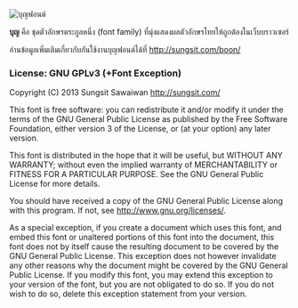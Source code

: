 <img src="https://github.com/sungsit/boon/raw/master/img/boon-heading.png" alt="บุญฟอนต์">

**บุญ** คือ ชุดตัวอักษรตระกูลหนึ่ง (font family) ที่มุ่งแสดงผลตัวอักษรไทยให้ถูกต้องในเว็บบราวเซอร์

อ่านข้อมูลเพิ่มเติมเกี่ยวกับกันใช้งานบุญฟอนต์ได้ที่ <http://sungsit.com/boon/>

### License: GNU GPLv3 (+Font Exception)

Copyright (C) 2013 Sungsit Sawaiwan <http://sungsit.com/> 

This font is free software: you can redistribute it and/or modify it under the terms of the GNU General Public License as published by the Free Software Foundation, either version 3 of the License, or (at your option) any later version. 

This font is distributed in the hope that it will be useful, but WITHOUT ANY WARRANTY; without even the implied warranty of MERCHANTABILITY or FITNESS FOR A PARTICULAR PURPOSE. See the GNU General Public License for more details. 

You should have received a copy of the GNU General Public License along with this program. If not, see <http://www.gnu.org/licenses/>. 

As a special exception, if you create a document which uses this font, and embed this font or unaltered portions of this font into the document, this font does not by itself cause the resulting document to be covered by the GNU General Public License. This exception does not however invalidate any other reasons why the document might be covered by the GNU General Public License. If you modify this font, you may extend this exception to your version of the font, but you are not obligated to do so. If you do not wish to do so, delete this exception statement from your version.
